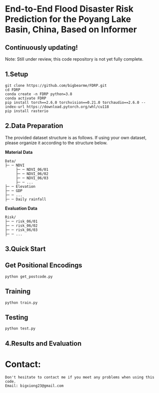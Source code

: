 # End-to-End Flood Disaster Risk Prediction for the Poyang Lake Basin, China, Based on Informer
## Continuously updating!
Note: Still under review, this code repository is not yet fully complete.
## 1.Setup
```
git clone https://github.com/bigbearme/FDRP.git
cd FDRP
conda create -n FDRP python=3.8
conda activate FDRP
pip install torch==2.6.0 torchvision==0.21.0 torchaudio==2.6.0 --index-url https://download.pytorch.org/whl/cu118
pip install rasterio
```
## 2.Data Preparation
The provided dataset structure is as follows. If using your own dataset, please organize it according to the structure below.

**Material Data**
```
Data/
├─ ─ NDVI
     ├─ ─ NDVI_06/01
     ├─ ─ NDVI_06/02
     ├─ ─ NDVI_06/03
     ├─ ─ ...
├─ ─ Elevation
├─ ─ GDP
├─ ─ ...
├─ ─ Daily rainfall
```
**Evaluation Data**
```
Risk/
├─ ─ risk_06/01
├─ ─ risk_06/02
├─ ─ risk_06/03
├─ ─ ...
```
## 3.Quick Start
## Get Positional Encodings
```
python get_postcode.py
```
## Training
```
python train.py
```
## Testing
```
python test.py
```
## 4.Results and Evaluation
# Contact:
```
Don't hesitate to contact me if you meet any problems when using this code.
Email: bigxiong23@gmail.com
```
